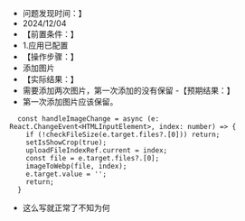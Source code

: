 - 问题发现时间：】 
- 2024/12/04
- 【前置条件：】 
- 1.应用已配置
- 【操作步骤：】 
- 添加图片
- 【实际结果：】 
- 需要添加两次图片，第一次添加的没有保留
-【预期结果：】 
- 第一次添加图片应该保留。
```
  const handleImageChange = async (e: React.ChangeEvent<HTMLInputElement>, index: number) => {
    if (!checkFileSize(e.target.files?.[0])) return;
    setIsShowCrop(true);
    uploadFileIndexRef.current = index;
    const file = e.target.files?.[0];
    imageToWebp(file, index);
    e.target.value = '';
    return;
  }
```
- 这么写就正常了不知为何
